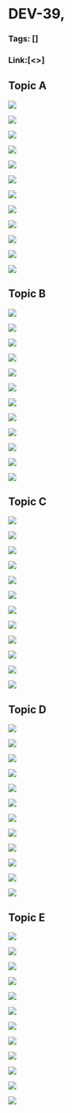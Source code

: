 # DEV-39,
### Tags: []
### Link:[<>]

## Topic A
![](../images/DEV-39/DEV-39-A1.png)

![](../images/DEV-39/DEV-39-A2.png)

![](../images/DEV-39/DEV-39-A3.png)

![](../images/DEV-39/DEV-39-A4.png)

![](../images/DEV-39/DEV-39-A5.png)

![](../images/DEV-39/DEV-39-A6.png)

![](../images/DEV-39/DEV-39-A7.png)

![](../images/DEV-39/DEV-39-A8.png)

![](../images/DEV-39/DEV-39-A9.png)

![](../images/DEV-39/DEV-39-A10.png)

![](../images/DEV-39/DEV-39-A11.png)

![](../images/DEV-39/DEV-39-A12.png)

## Topic B
![](../images/DEV-39/DEV-39-B1.png)

![](../images/DEV-39/DEV-39-B2.png)

![](../images/DEV-39/DEV-39-B3.png)

![](../images/DEV-39/DEV-39-B4.png)

![](../images/DEV-39/DEV-39-B5.png)

![](../images/DEV-39/DEV-39-B6.png)

![](../images/DEV-39/DEV-39-B7.png)

![](../images/DEV-39/DEV-39-B8.png)

![](../images/DEV-39/DEV-39-B9.png)

![](../images/DEV-39/DEV-39-B10.png)

![](../images/DEV-39/DEV-39-B11.png)

![](../images/DEV-39/DEV-39-B12.png)

## Topic C
![](../images/DEV-39/DEV-39-C1.png)

![](../images/DEV-39/DEV-39-C2.png)

![](../images/DEV-39/DEV-39-C3.png)

![](../images/DEV-39/DEV-39-C4.png)

![](../images/DEV-39/DEV-39-C5.png)

![](../images/DEV-39/DEV-39-C6.png)

![](../images/DEV-39/DEV-39-C7.png)

![](../images/DEV-39/DEV-39-C8.png)

![](../images/DEV-39/DEV-39-C9.png)

![](../images/DEV-39/DEV-39-C10.png)

![](../images/DEV-39/DEV-39-C11.png)

![](../images/DEV-39/DEV-39-C12.png)

## Topic D
![](../images/DEV-39/DEV-39-D1.png)

![](../images/DEV-39/DEV-39-D2.png)

![](../images/DEV-39/DEV-39-D3.png)

![](../images/DEV-39/DEV-39-D4.png)

![](../images/DEV-39/DEV-39-D5.png)

![](../images/DEV-39/DEV-39-D6.png)

![](../images/DEV-39/DEV-39-D7.png)

![](../images/DEV-39/DEV-39-D8.png)

![](../images/DEV-39/DEV-39-D9.png)

![](../images/DEV-39/DEV-39-D10.png)

![](../images/DEV-39/DEV-39-D11.png)

![](../images/DEV-39/DEV-39-D12.png)

## Topic E
![](../images/DEV-39/DEV-39-E1.png)

![](../images/DEV-39/DEV-39-E2.png)

![](../images/DEV-39/DEV-39-E3.png)

![](../images/DEV-39/DEV-39-E4.png)

![](../images/DEV-39/DEV-39-E5.png)

![](../images/DEV-39/DEV-39-E6.png)

![](../images/DEV-39/DEV-39-E7.png)

![](../images/DEV-39/DEV-39-E8.png)

![](../images/DEV-39/DEV-39-E9.png)

![](../images/DEV-39/DEV-39-E10.png)

![](../images/DEV-39/DEV-39-E11.png)

![](../images/DEV-39/DEV-39-E12.png)

